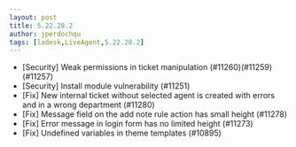 ```yaml
---
layout: post
title: 5.22.28.2
author: jperdochqu
tags: [ladesk,LiveAgent,5.22.28.2]
---
```


- [Security] Weak permissions in ticket manipulation (#11260)(#11259)(#11257)
- [Security] Install module vulnerability (#11251)
- [Fix] New internal ticket without selected agent is created with errors and in a wrong department (#11280)
- [Fix] Message field on the add note rule action has small height (#11278)
- [Fix] Error message in login form has no limited height (#11273)
- [Fix] Undefined variables in theme templates (#10895)
